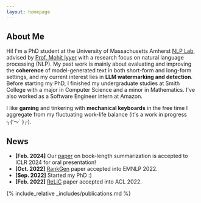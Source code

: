 ```yaml
---
layout: homepage
---
```


## About Me

Hi! I'm a PhD student at the University of Massachusetts Amherst <a href='https://nlp.cs.umass.edu/'>NLP Lab</a>, advised by <a href='https://people.cs.umass.edu/~miyyer/'>Prof. Mohit Iyyer</a> with a research focus on natural language processing (NLP). My past work is mainly about evaluating and improving the **coherence** of model-generated text in both short-form and long-form settings, and my current interest lies in **LLM watermarking and detection**. Before starting my PhD, I finished my undergraduate studies at Smith College with a major in Computer Science and a minor in Mathematics. I've also worked as a Software Engineer intern at Amazon.

I like **gaming** and tinkering with **mechanical keyboards** in the free time I aggregate from my fluctuating work-life balance (it's a work in progress ┐(‘～` )┌).

## News

- **[Feb. 2024]** Our [paper](https://arxiv.org/pdf/2310.00785.pdf) on book-length summarization is accepted to ICLR 2024 for oral presentation!
- **[Oct. 2022]** [RankGen](https://arxiv.org/pdf/2205.09726.pdf) paper accepted into EMNLP 2022.
- **[Sep. 2022]** Started my PhD :)
- **[Feb. 2022]** [ReLiC](https://arxiv.org/pdf/2203.10053.pdf) paper accepted into ACL 2022.

{% include_relative _includes/publications.md %}

<!-- {% include_relative _includes/services.md %} -->
